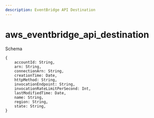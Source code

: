 ```yaml
---
description: EventBridge API Destination
---
```


# aws_eventbridge_api_destination

Schema
```
{
	accountId: String,
	arn: String,
	connectionArn: String,
	creationTime: Date,
	httpMethod: String,
	invocationEndpoint: String,
	invocationRateLimitPerSecond: Int,
	lastModifiedTime: Date,
	name: String,
	region: String,
	state: String,
}
```
